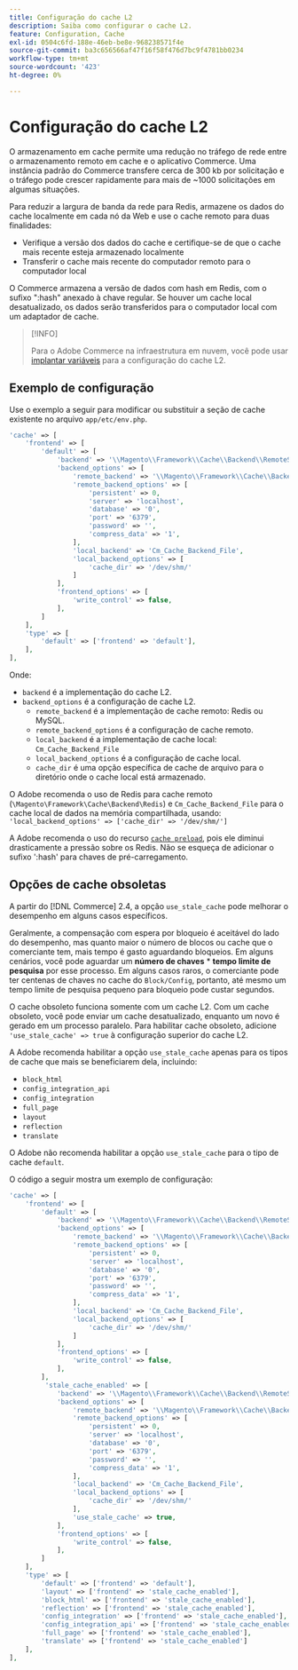 ```yaml
---
title: Configuração do cache L2
description: Saiba como configurar o cache L2.
feature: Configuration, Cache
exl-id: 0504c6fd-188e-46eb-be8e-968238571f4e
source-git-commit: ba3c656566af47f16f58f476d7bc9f4781bb0234
workflow-type: tm+mt
source-wordcount: '423'
ht-degree: 0%

---
```


# Configuração do cache L2

O armazenamento em cache permite uma redução no tráfego de rede entre o armazenamento remoto em cache e o aplicativo Commerce. Uma instância padrão do Commerce transfere cerca de 300 kb por solicitação e o tráfego pode crescer rapidamente para mais de ~1000 solicitações em algumas situações.

Para reduzir a largura de banda da rede para Redis, armazene os dados do cache localmente em cada nó da Web e use o cache remoto para duas finalidades:

- Verifique a versão dos dados do cache e certifique-se de que o cache mais recente esteja armazenado localmente
- Transferir o cache mais recente do computador remoto para o computador local

O Commerce armazena a versão de dados com hash em Redis, com o sufixo &quot;:hash&quot; anexado à chave regular. Se houver um cache local desatualizado, os dados serão transferidos para o computador local com um adaptador de cache.

>[!INFO]
>
>Para o Adobe Commerce na infraestrutura em nuvem, você pode usar [implantar variáveis](https://experienceleague.adobe.com/docs/commerce-cloud-service/user-guide/configure/env/stage/variables-deploy.html?lang=pt-BR#redis_backend) para a configuração do cache L2.

## Exemplo de configuração

Use o exemplo a seguir para modificar ou substituir a seção de cache existente no arquivo `app/etc/env.php`.

```php
'cache' => [
    'frontend' => [
        'default' => [
            'backend' => '\\Magento\\Framework\\Cache\\Backend\\RemoteSynchronizedCache',
            'backend_options' => [
                'remote_backend' => '\\Magento\\Framework\\Cache\\Backend\\Redis',
                'remote_backend_options' => [
                    'persistent' => 0,
                    'server' => 'localhost',
                    'database' => '0',
                    'port' => '6379',
                    'password' => '',
                    'compress_data' => '1',
                ],
                'local_backend' => 'Cm_Cache_Backend_File',
                'local_backend_options' => [
                    'cache_dir' => '/dev/shm/'
                ]
            ],
            'frontend_options' => [
                'write_control' => false,
            ],
        ]
    ],
    'type' => [
        'default' => ['frontend' => 'default'],
    ],
],
```

Onde:

- `backend` é a implementação do cache L2.
- `backend_options` é a configuração de cache L2.
   - `remote_backend` é a implementação de cache remoto: Redis ou MySQL.
   - `remote_backend_options` é a configuração de cache remoto.
   - `local_backend` é a implementação de cache local: `Cm_Cache_Backend_File`
   - `local_backend_options` é a configuração de cache local.
   - `cache_dir` é uma opção específica de cache de arquivo para o diretório onde o cache local está armazenado.

O Adobe recomenda o uso de Redis para cache remoto (`\Magento\Framework\Cache\Backend\Redis`) e `Cm_Cache_Backend_File` para o cache local de dados na memória compartilhada, usando: `'local_backend_options' => ['cache_dir' => '/dev/shm/']`

A Adobe recomenda o uso do recurso [`cache preload`](redis-pg-cache.md#redis-preload-feature), pois ele diminui drasticamente a pressão sobre os Redis. Não se esqueça de adicionar o sufixo &#39;:hash&#39; para chaves de pré-carregamento.

## Opções de cache obsoletas

A partir do [!DNL Commerce] 2.4, a opção `use_stale_cache` pode melhorar o desempenho em alguns casos específicos.

Geralmente, a compensação com espera por bloqueio é aceitável do lado do desempenho, mas quanto maior o número de blocos ou cache que o comerciante tem, mais tempo é gasto aguardando bloqueios. Em alguns cenários, você pode aguardar um **número de chaves** \* **tempo limite de pesquisa** por esse processo. Em alguns casos raros, o comerciante pode ter centenas de chaves no cache do `Block/Config`, portanto, até mesmo um tempo limite de pesquisa pequeno para bloqueio pode custar segundos.

O cache obsoleto funciona somente com um cache L2. Com um cache obsoleto, você pode enviar um cache desatualizado, enquanto um novo é gerado em um processo paralelo. Para habilitar cache obsoleto, adicione `'use_stale_cache' => true` à configuração superior do cache L2.

A Adobe recomenda habilitar a opção `use_stale_cache` apenas para os tipos de cache que mais se beneficiarem dela, incluindo:

- `block_html`
- `config_integration_api`
- `config_integration`
- `full_page`
- `layout`
- `reflection`
- `translate`

O Adobe não recomenda habilitar a opção `use_stale_cache` para o tipo de cache `default`.

O código a seguir mostra um exemplo de configuração:

```php
'cache' => [
    'frontend' => [
        'default' => [
            'backend' => '\\Magento\\Framework\\Cache\\Backend\\RemoteSynchronizedCache',
            'backend_options' => [
                'remote_backend' => '\\Magento\\Framework\\Cache\\Backend\\Redis',
                'remote_backend_options' => [
                    'persistent' => 0,
                    'server' => 'localhost',
                    'database' => '0',
                    'port' => '6379',
                    'password' => '',
                    'compress_data' => '1',
                ],
                'local_backend' => 'Cm_Cache_Backend_File',
                'local_backend_options' => [
                    'cache_dir' => '/dev/shm/'
                ]
            ],
            'frontend_options' => [
                'write_control' => false,
            ],
        ],
         'stale_cache_enabled' => [
            'backend' => '\\Magento\\Framework\\Cache\\Backend\\RemoteSynchronizedCache',
            'backend_options' => [
                'remote_backend' => '\\Magento\\Framework\\Cache\\Backend\\Redis',
                'remote_backend_options' => [
                    'persistent' => 0,
                    'server' => 'localhost',
                    'database' => '0',
                    'port' => '6379',
                    'password' => '',
                    'compress_data' => '1',
                ],
                'local_backend' => 'Cm_Cache_Backend_File',
                'local_backend_options' => [
                    'cache_dir' => '/dev/shm/'
                ],
                'use_stale_cache' => true,
            ],
            'frontend_options' => [
                'write_control' => false,
            ],
        ]
    ],
    'type' => [
        'default' => ['frontend' => 'default'],
        'layout' => ['frontend' => 'stale_cache_enabled'],
        'block_html' => ['frontend' => 'stale_cache_enabled'],
        'reflection' => ['frontend' => 'stale_cache_enabled'],
        'config_integration' => ['frontend' => 'stale_cache_enabled'],
        'config_integration_api' => ['frontend' => 'stale_cache_enabled'],
        'full_page' => ['frontend' => 'stale_cache_enabled'],
        'translate' => ['frontend' => 'stale_cache_enabled']
    ],
],
```
